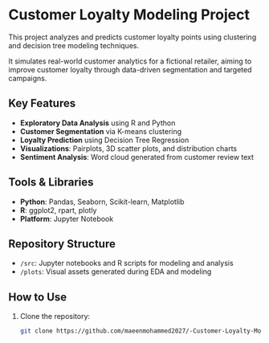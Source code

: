 # Customer Loyalty Modeling Project

This project analyzes and predicts customer loyalty points using clustering and decision tree modeling techniques.

It simulates real-world customer analytics for a fictional retailer, aiming to improve customer loyalty through data-driven segmentation and targeted campaigns.

## Key Features

- **Exploratory Data Analysis** using R and Python  
- **Customer Segmentation** via K-means clustering  
- **Loyalty Prediction** using Decision Tree Regression  
- **Visualizations**: Pairplots, 3D scatter plots, and distribution charts  
- **Sentiment Analysis**: Word cloud generated from customer review text  

## Tools & Libraries

- **Python**: Pandas, Seaborn, Scikit-learn, Matplotlib  
- **R**: ggplot2, rpart, plotly  
- **Platform**: Jupyter Notebook  

## Repository Structure

- `/src`: Jupyter notebooks and R scripts for modeling and analysis  
- `/plots`: Visual assets generated during EDA and modeling  

## How to Use

1. Clone the repository:  
   ```bash
   git clone https://github.com/maeenmohammed2027/-Customer-Loyalty-Modeling.git


